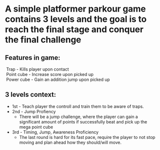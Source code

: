 
# A simple platformer parkour game contains 3 levels and the goal is to reach the final stage and conquer the final challenge

## Features in game:
&nbsp;Trap - Kills player upon contact  
&nbsp;Point cube - Increase score upon picked up  
&nbsp;Power cube - Gain an addition jump upon picked up

## 3 levels context:
* 1st - Teach player the controll and train them to be aware of traps.  
* 2nd - Jump Profiency  
   + There will be a jump challenge, where the player can gain a significant amount of points if successfully beat and pick up the mega point cube  
* 3rd - Timing, Jump, Awareness Proficiency  
   + The last round is hard for its fast pace, require the player to not stop moving and plan ahead how they should/will move.
